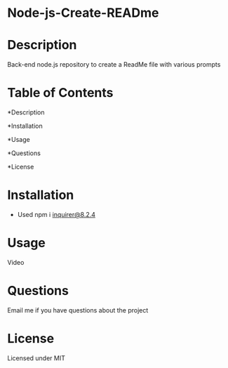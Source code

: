 # Node-js-Create-READme
# Description 
Back-end node.js repository to create a ReadMe file with various prompts

# Table of Contents 

*Description

*Installation

*Usage

*Questions 

*License

# Installation 
* Used npm i inquirer@8.2.4

# Usage 
Video

# Questions 
Email me if you have questions about the project

# License 
Licensed under MIT

